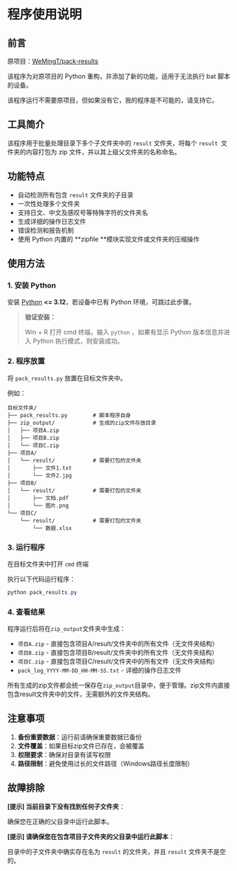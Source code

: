 # 程序使用说明

## 前言

原项目：[WeMingT/pack-results](https://github.com/WeMingT/pack-results)

该程序为对原项目的 Python 重构，并添加了新的功能，适用于无法执行 bat 脚本的设备。

该程序运行不需要原项目，但如果没有它，我的程序是不可能的，请支持它。

## 工具简介

该程序用于批量处理目录下多个子文件夹中的 `result` 文件夹，将每个 `result `文件夹的内容打包为 zip 文件，并以其上级父文件夹的名称命名。

## 功能特点

- 自动检测所有包含 `result` 文件夹的子目录
- 一次性处理多个文件夹
- 支持日文、中文及感叹号等特殊字符的文件夹名
- 生成详细的操作日志文件
- 错误检测和报告机制
- 使用 Python 内置的  **zipfile **模块实现文件或文件夹的压缩操作

## 使用方法

### 1. 安装 Python

安装 [Python](https://www.python.org/downloads/release/python-31011) **<= 3.12**，若设备中已有 Python 环境，可跳过此步骤。

> **验证安装：**
>
> Win + R 打开 cmd 终端，输入 `python` ，如果有显示 Python 版本信息并进入 Python 执行模式，则安装成功。

### 2. 程序放置

将 `pack_results.py` 放置在目标文件夹中。

例如：

```text
目标文件夹/
├── pack_results.py        # 脚本程序自身
├── zip_output/            # 生成的zip文件存放目录
│   ├── 项目A.zip
│   ├── 项目B.zip
│   └── 项目C.zip
├── 项目A/
│   └── result/            # 需要打包的文件夹
│       ├── 文件1.txt
│       └── 文件2.jpg
├── 项目B/
│   └── result/            # 需要打包的文件夹
│       ├── 文档.pdf
│       └── 图片.png
└── 项目C/
    └── result/            # 需要打包的文件夹
        └── 数据.xlsx
```

### 3. 运行程序

在目标文件夹中打开 `cmd` 终端

执行以下代码运行程序：

```powershell
python pack_results.py
```

### 4. 查看结果

程序运行后将在`zip_output`文件夹中生成：

- `项目A.zip` - 直接包含项目A/result/文件夹中的所有文件（无文件夹结构）
- `项目B.zip` - 直接包含项目B/result/文件夹中的所有文件（无文件夹结构）
- `项目C.zip` - 直接包含项目C/result/文件夹中的所有文件（无文件夹结构）
- `pack_log_YYYY-MM-DD_HH-MM-SS.txt` - 详细的操作日志文件 

所有生成的zip文件都会统一保存在`zip_output`目录中，便于管理。zip文件内直接包含result文件夹中的文件，无需额外的文件夹结构。

## 注意事项

1. **备份重要数据**：运行前请确保重要数据已备份
2. **文件覆盖**：如果目标zip文件已存在，会被覆盖
3. **权限要求**：确保对目录有读写权限
4. **路径限制**：避免使用过长的文件路径（Windows路径长度限制）

## 故障排除

**[提示] 当前目录下没有找到任何子文件夹**：

确保您在正确的父目录中运行此脚本。

**[提示] 请确保您在包含项目子文件夹的父目录中运行此脚本**：

目录中的子文件夹中确实存在名为 `result` 的文件夹，并且 `result` 文件夹不是空的。

